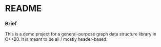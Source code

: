 # README

### Brief
This is a demo project for a general-purpose graph data structure library in C++20. It is meant to be all / mostly header-based.
